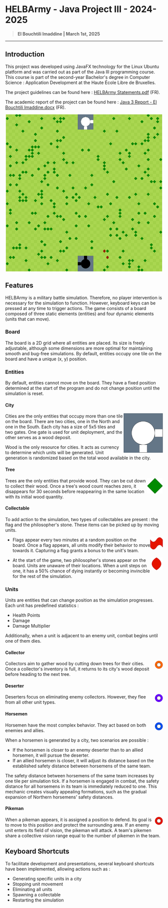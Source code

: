 # HELBArmy - Java Project III - 2024-2025

> **El Bouchtili Imaddine | March 1st, 2025**

--------------------------

## Introduction
This project was developed using JavaFX technology for the Linux Ubuntu platform and was carried out as part of the Java III programming course. This course is part of the second-year Bachelor's degree in Computer Science : Application Development at the Haute École Libre de Bruxelles.

The project guidelines can be found here : [HELBArmy Statements.pdf](<ressources/HELBArmy Statements.pdf>) (FR).

The academic report of the project can be found here : [Java 3 Report - El Bouchtili Imaddine.docx](<Rapport JAVA 3 El Bouchtili Imaddine.docx>) (FR).

<p align="center">
  <img width="500" height="500" src="readme_ressources/simulation.gif">
</p>

## Features
HELBArmy is a military battle simulation. Therefore, no player intervention is necessary for the simulation to function. However, keyboard keys can be pressed at any time to trigger actions.
The game consists of a board composed of three static elements (entities) and four dynamic elements (units that can move).

### Board
The board is a 2D grid where all entities are placed. Its size is freely adjustable, although some dimensions are more optimal for maintaining smooth and bug-free simulations. By default, entities occupy one tile on the board and have a unique (x, y) position.

### Entities
By default, entities cannot move on the board. They have a fixed position determined at the start of the program and do not change position until the simulation is reset.

#### City
<img align="right" width="125" height="125" src="HELBArmy/assets/city/north_city.png">

Cities are the only entities that occupy more than one tile on the board. There are two cities, one in the North and one in the South. Each city has a size of 5x5 tiles and two gates. One gate is used for unit deployment, and the other serves as a wood deposit.

Wood is the only resource for cities. It acts as currency to determine which units will be generated. Unit generation is randomized based on the total wood available in the city.

#### Tree
<img align="right" width="50" height="50" src="HELBArmy/assets/special/tree.png">

Trees are the only entities that provide wood. They can be cut down to collect their wood. Once a tree's wood count reaches zero, it disappears for 30 seconds before reappearing in the same location with its initial wood quantity.

#### Collectable
To add action to the simulation, two types of collectables are present : the flag and the philosopher's stone. These items can be picked up by moving units.

<img align="right" width="40" height="40" src="HELBArmy/assets/special/flag.png">

- Flags appear every two minutes at a random position on the board. Once a flag appears, all units modify their behavior to move towards it. Capturing a flag grants a bonus to the unit's team.

<img align="right" width="40" height="40" src="HELBArmy/assets/special/philosophers_stone.png">

- At the start of the game, two philosopher's stones appear on the board. Units are unaware of their locations. When a unit steps on one, it has a 50% chance of dying instantly or becoming invincible for the rest of the simulation.

### Units
Units are entities that can change position as the simulation progresses. Each unit has predefined statistics :
- Health Points
- Damage
- Damage Multiplier

Additionally, when a unit is adjacent to an enemy unit, combat begins until one of them dies.

#### Collector
<img align="right" width="25" height="25" src="HELBArmy/assets/unity/north_collector.png">

Collectors aim to gather wood by cutting down trees for their cities. Once a collector's inventory is full, it returns to its city's wood deposit before heading to the next tree.

#### Deserter
<img align="right" width="25" height="25" src="HELBArmy/assets/unity/north_deserter.png">

Deserters focus on eliminating enemy collectors. However, they flee from all other unit types.

#### Horsemen
<img align="right" width="25" height="25" src="HELBArmy/assets/unity/north_horsemen.png">

Horsemen have the most complex behavior. They act based on both enemies and allies.

When a horsemen is generated by a city, two scenarios are possible :
- If the horsemen is closer to an enemy deserter than to an allied horsemen, it will pursue the deserter.
- If an allied horsemen is closer, it will adjust its distance based on the established safety distance between horsemens of the same team.

The safety distance between horsemens of the same team increases by one tile per simulation tick. If a horsemen is engaged in combat, the safety distance for all horsemens in its team is immediately reduced to one. This mechanic creates visually appealing formations, such as the gradual expansion of Northern horsemens' safety distances.

#### Pikeman
<img align="right" width="25" height="25" src="HELBArmy/assets/unity/north_pikemen.png">

When a pikeman appears, it is assigned a position to defend. Its goal is to move to this position and protect the surrounding area. If an enemy unit enters its field of vision, the pikeman will attack. A team's pikemen share a collective vision range equal to the number of pikemen in the team.

## Keyboard Shortcuts
To facilitate development and presentations, several keyboard shortcuts have been implemented, allowing actions such as :
- Generating specific units in a city
- Stopping unit movement
- Eliminating all units
- Spawning a collectable
- Restarting the simulation
